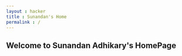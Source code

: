 ```yaml
---
layout : hacker
title : Sunandan's Home
permalink : /
---
```


## Welcome to Sunandan Adhikary's HomePage

